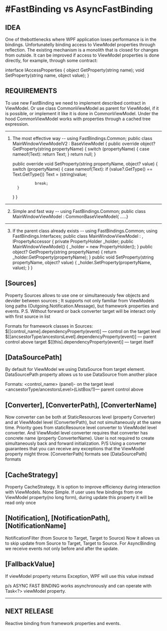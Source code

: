 ﻿#FastBinding vs AsyncFastBinding
=====================================

IDEA
--------------------------------------------------------------------------------------
One of thebottlenecks where WPF application loses performance is in the bindings.
 Unfortunatelly binding access to ViewModel properties through reflection. The existing 
mechanism is a monolith that is closed for changes from outside. It can be improved 
if access to ViewModel properties is done directly, for example, through some contract:
 
 interface IAccessProperties
{
  object GetProperty(string name);
  void SetProperty(string name, object value);
}


REQUIREMENTS
------------------------------------------------------------------------------------------------
To use new FastBinding we need to implement described contract in ViewModel.
Or use class CommonViewModel<T> as parent for ViewModel, if it is possible, or implement it like 
it is done in CommonViewModel<T>. Under the hood CommonViewModel works with properties through a
 cached tree expression.

-----------
1) The most effective way
--
using FastBindings.Common;
 public class MainWindowViewModelV2 : BaseViewModel
 {
     public override object? GetProperty(string propertyName)
     {
         switch (propertyName)
         {
             case nameof(Text):
                 return Text;
         }
         return null;
     }

     public override void SetProperty(string propertyName, object? value)
     {
         switch (propertyName)
         {
             case nameof(Text):
                 if (value?.GetType() == Text.GetType())
                     Text = (string)value;

                 break;
         }
     }
 }
--------
2) Simple and fast way
--
using FastBindings.Common;
public class MainWindowViewModel : CommonBaseViewModel<MainWindowViewModel>{ .....}
-----------
3) If the parent class already exists
--
using FastBindings.Common;
using FastBindings.Interfaces;
public class MainWindowViewModel  : <ParentClass>, IPropertyAccessor
{
    private PropertyHolder<MainWindowViewModel> _holder;
    public MainWindowViewModel() 
    {
        _holder = new PropertyHolder<MainWindowViewModel>();
    }
    public object? GetProperty(string propertyName)
    {
        return _holder.GetProperty(propertyName);
    }
    public void SetProperty(string propertyName, object? value)
    {
        _holder.SetProperty(propertyName, value);
    }
}

[Sources]
----------
Property Sources allows to use one or simultaneously few objects and devider between sources ;
It supports not only familiar from ViewModels long paths (Outgoing.Notification.Message), but framework properties and events.
P.S. Without forward or back converter target will be interact only with first source in list

Formats for framework classes in Sources:
$[[control_name].dependencyProperty(event)] — control on the target level
$[[ancsestorType/ancestorsLevel].dependencyProperty(event)] — parent control above target
$[[this].dependencyProperty(event)] — target itself

[DataSourcePath]
------------------
By default for ViewModel we using DataSource from target element.
DataSourcePath property allows us to use DataSource from another place

Formats:
<control_name> (panel)- on the target level
<ancsestorType/ancestorsLevel>(ListBox/1)— parent control above

[Converter], [ConverterPath], [ConverterName]
------------------------------------------
Now converter can be both at StaticResources level (property Converter) and at ViewModel level 
(ConverterPath), but not simultaneously at the same time.
Priority goes from staticResource level converter to ViewModel level converter.
And ViewModel level converter requires that converter has concrete name (property ConverterName).
User is not required to create simultaneously back and forward initialization.
P/S Using a converter guarantees that you can receive any exceptions that the ViewModel property might throw.
    [ConverterPath] formats see [DataSourcePath] formats

[CacheStrategy]
-----------------
Property CacheStrategy. It is option to improve efficiency during interaction with ViewModels.
None
Simple. If user uses few bindings from one ViewModel property(no long form), 
during update this property it will be read only once


[Notification], [NotificationPath], [NotificationName]
------------------------------------------------------
NotificationFilter (from Source to Target, Target to Source)
Now it allows us to skip update from Source to Target, Target to Source.
For AsyncBinding we receive events not only before and after the update.


[FallbackValue]
--------------------
If viewModel property returns Exception, WPF will use this value instead


p/s ASYNC FAST BINDING works asynchronously and can operate with Task<?> viewModel property.

---------------------------------
NEXT RELEASE
---------------------------------
Reactive binding from framework properties and events.